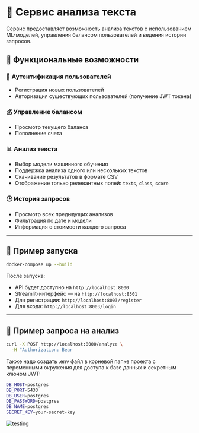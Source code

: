 # 🧠 Сервис анализа текста

Сервис предоставляет возможность анализа текстов с использованием ML-моделей, управления балансом пользователей и ведения истории запросов.

## 🚀 Функциональные возможности

### 🔐 Аутентификация пользователей

* Регистрация новых пользователей
* Авторизация существующих пользователей (получение JWT токена)

### 💰 Управление балансом

* Просмотр текущего баланса
* Пополнение счета

### 📊 Анализ текста

* Выбор модели машинного обучения
* Поддержка анализа одного или нескольких текстов
* Скачивание результатов в формате CSV
* Отображение только релевантных полей: `texts`, `class`, `score`

### 🕒 История запросов

* Просмотр всех предыдущих анализов
* Фильтрация по дате и модели
* Информация о стоимости каждого запроса

---

## 🔪 Пример запуска

```bash
docker-compose up --build
```

После запуска:

* API будет доступно на `http://localhost:8000`
* Streamlit-интерфейс — на `http://localhost:8501`
* Для регистрации: `http://localhost:8003/register`
* Для входа: `http://localhost:8003/login`

---

## 🔮 Пример запроса на анализ

```bash
curl -X POST http://localhost:8000/analyze \
  -H "Authorization: Bear

```
Также надо создать .env файл в корневой папке проекта с переменными окружения для доступа к базе данных и секретным ключом JWT:

```bash
DB_HOST=postgres
DB_PORT=5433
DB_USER=postgres
DB_PASSWORD=postgres
DB_NAME=postgres
SECRET_KEY=your-secret-key
```

![testing](https://github.com/user-attachments/assets/c70a8931-f321-41b2-82f8-9d0ee524d1a0)
